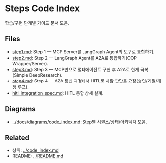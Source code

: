# Steps Code Index

학습/구현 단계별 가이드 문서 모음.

## Files

- [step1.md](step1.md): Step 1 — MCP Server를 LangGraph Agent의 도구로 통합하기.
- [step2.md](step2.md): Step 2 — LangGraph Agent를 A2A로 통합하기(OOP Wrapper/Server).
- [step3.md](step3.md): Step 3 — MCP만으로 멀티에이전트 구현 후 A2A로 한계 극복(Simple DeepResearch).
- [step4.md](step4.md): Step 4 — A2A 통신 과정에서 HITL로 사람 판단을 요청(승인/거절/개정 루프).
- [hitl_integration_spec.md](hitl_integration_spec.md): HITL 통합 상세 설계.

## Diagrams

- [../docs/diagrams/code_index.md](../docs/diagrams/code_index.md): Step별 시퀀스/상태/아키텍처 모음.

## Related

- 상위: [../code_index.md](../code_index.md)
- README: [../README.md](../README.md)
